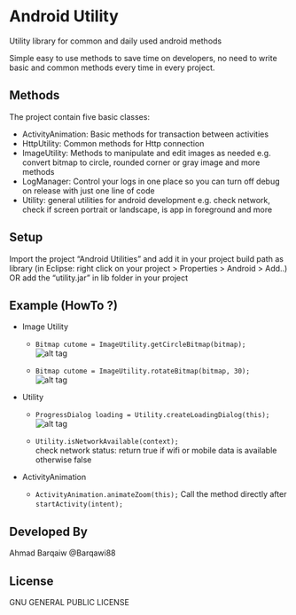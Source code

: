 Android Utility
======

Utility library for common and daily used android methods

Simple easy to use methods to save time on developers, no need to write basic and common methods every time in every project.


Methods
-----
The project contain five basic classes:
* ActivityAnimation: Basic methods for transaction between activities 
* HttpUtility: Common methods for Http connection 
* ImageUtility: Methods to manipulate and edit images as needed e.g. convert bitmap to circle, rounded corner or gray image and more methods
* LogManager: Control your logs in one place so you can turn off debug on release with just one line of code
* Utility: general utilities for android development e.g. check network, check if screen portrait or landscape, is app in foreground and more

Setup
-----
Import the project “Android Utilities” and add it in your project build path as library (in Eclipse: right click on your project > Properties > Android > Add..) <br/>
OR add the “utility.jar” in lib folder in your project

Example (HowTo ?)
-----
* Image Utility <br/>
    * ``` Bitmap cutome = ImageUtility.getCircleBitmap(bitmap); ``` <br/>
    ![alt tag](https://raw.github.com/Barqawiz/AndroidUtility/master/example/circle_image.png)

   * ``` Bitmap cutome = ImageUtility.rotateBitmap(bitmap, 30); ``` <br/>
    ![alt tag](https://raw.github.com/Barqawiz/AndroidUtility/master/example/rotate_image.png)


*  Utility <br/>
    * ``` ProgressDialog loading = Utility.createLoadingDialog(this); ``` <br/>
      ![alt tag](https://raw.github.com/Barqawiz/AndroidUtility/master/example/loading_view.png) 

    * ``` Utility.isNetworkAvailable(context); ``` <br/>
      check network status: return true if wifi or mobile data is available otherwise false

* ActivityAnimation  <br/>
    * ``` ActivityAnimation.animateZoom(this); ```
       Call the method directly after ``` startActivity(intent); ```

Developed By
------------

Ahmad Barqaiw
@Barqawi88


License
-------
  GNU GENERAL PUBLIC LICENSE

